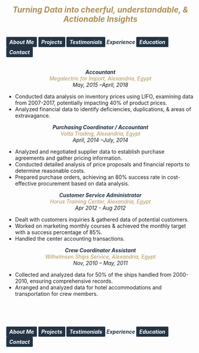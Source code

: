 ## ***<center><span style="color:#ac9055">Turning Data into cheerful, understandable, & Actionable Insights</span></center>***
<br>
<strong>
  <em>
    <a href="https://hend-a-ghafour.github.io" style="display:inline-block; padding:5px 8px; color:white; background-color:#243444; text-align:center; text-decoration:none; border-radius:2px;"> 
      About Me 
    </a>
    <a href="https://hend-a-ghafour.github.io/Projects" style="display:inline-block; padding:5px 8px; color:white; background-color:#243444; text-align:center; text-decoration:none; border-radius:2px;">
      Projects
    </a>
    <a href="https://hend-a-ghafour.github.io/Testimonials" style="display:inline-block; padding:5px 8px; color:white; background-color:#243444; text-align:center; text-decoration:none; border-radius:2px;"> 
      Testimonials 
    </a>
    <span style="color:#243444"> 
      Experience 
    </span>
    <a href="https://hend-a-ghafour.github.io/Certifications" style="display:inline-block; padding:5px 8px; color:white; background-color:#243444; text-align:center; text-decoration:none; border-radius:2px;"> 
      Education 
    </a>
    <a href="https://hend-a-ghafour.github.io/Contact" style="display:inline-block; padding:5px 8px; color:white; background-color:#243444; text-align:center; text-decoration:none; border-radius:2px;"> 
      Contact 
    </a>
  </em>
</strong>
<br><br>
<p style='text-align: justify;'>
  <center>
    <strong>
      <em>
        <span style="color:#243444">
          Accountant
        </span>
      </em>
    </strong>
    <br>
    <em>
      <span style="color:#ac9055">
        Megalectric for Import, Alexandria, Egypt
      </span>
    </em>
    <br>
    <em>
      May, 2015 –April, 2018
    </em>
  </center>
  <ul>
    <li>Conducted data analysis on inventory prices using LIFO, examining data from 2007-2017, potentially impacting 40% of product prices.</li>
    <li>Analyzed financial data to identify deficiencies, duplications, & areas of extravagance.</li>
  </ul>
</p>
<p style='text-align: justify;'>
  <center>
   <strong>
     <em>
       <span style="color:#243444">
         Purchasing Coordinator / Accountant
       </span>
     </em>
   </strong>
    <br>
    <em>
      <span style="color:#ac9055">
        Volta Trading, Alexandria, Egypt
      </span>
    </em>
    <br>
    <em>
      April, 2014 –July, 2014
    </em>
  </center>
  <ul>
    <li>Analyzed and negotiated supplier data to establish purchase agreements and gather pricing information.</li>
    <li>Conducted detailed analysis of price proposals and financial reports to determine reasonable costs.</li>
    <li>Prepared purchase orders, achieving an 80% success rate in cost-effective procurement based on data analysis.</li>
  </ul>
  </p>
  <p style='text-align: justify;'>
    <center>
      <strong>
        <em>
          <span style="color:#243444">
            Customer Service Administrator
          </span>
        </em>
      </strong>
      <br>
      <em>
        <span style="color:#ac9055">
          Horus Training Center, Alexandria, Egypt
        </span>
      </em>
      <br>
      <em>
        Apr 2012 - Aug 2012
      </em>
    </center>
    <ul>
      <li>Dealt with customers inquiries & gathered data of potential customers.</li>
      <li>Worked on marketing monthly courses & achieved the monthly target with a success percentage of 85%.</li>
      <li>Handled the center accounting transactions.</li>
    </ul>
</p>
<p style='text-align: justify;'>
  <center>
    <strong>
      <em>
        <span style="color:#243444">
          Crew Coordinator Assistant 
        </span>
      </em>
    </strong>
    <br>
    <em>
      <span style="color:#ac9055">
        Wilhelmsen Ships Service, Alexandria, Egypt
      </span>
    </em>
    <br>
    <em>
      Nov, 2010 – May, 2011
    </em>
  </center>
  <ul>
    <li>Collected and analyzed data for 50% of the ships handled from 2000-2010, ensuring comprehensive records.</li>
    <li>Arranged and analyzed data for hotel accommodations and transportation for crew members.</li>
  </ul>

<br><br><br>

<strong>
  <em>
    <a href="https://hend-a-ghafour.github.io" style="display:inline-block; padding:5px 8px; color:white; background-color:#243444; text-align:center; text-decoration:none; border-radius:2px;"> 
      About Me 
    </a>
    <a href="https://hend-a-ghafour.github.io/Projects" style="display:inline-block; padding:5px 8px; color:white; background-color:#243444; text-align:center; text-decoration:none; border-radius:2px;">
      Projects
    </a>
    <a href="https://hend-a-ghafour.github.io/Testimonials" style="display:inline-block; padding:5px 8px; color:white; background-color:#243444; text-align:center; text-decoration:none; border-radius:2px;"> 
      Testimonials 
    </a>
    <span style="color:#243444"> 
      Experience 
    </span>
    <a href="https://hend-a-ghafour.github.io/Certifications" style="display:inline-block; padding:5px 8px; color:white; background-color:#243444; text-align:center; text-decoration:none; border-radius:2px;"> 
      Education 
    </a>
    <a href="https://hend-a-ghafour.github.io/Contact" style="display:inline-block; padding:5px 8px; color:white; background-color:#243444; text-align:center; text-decoration:none; border-radius:2px;"> 
      Contact 
    </a>
  </em>
</strong>
